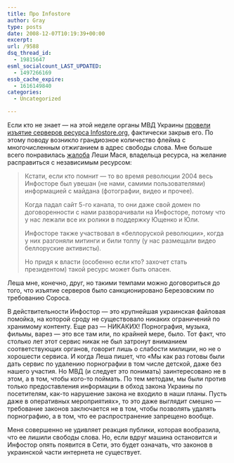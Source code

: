 ```yaml
---
title: Про Infostore
author: Gray
type: posts
date: 2008-12-07T10:19:39+00:00
excerpt:
url: /9588
dsq_thread_id:
  - 19815647
esml_socialcount_LAST_UPDATED:
  - 1497266169
essb_cache_expire:
  - 1616149840
categories:
  - Uncategorized

---
```








Если кто не знает &#8212; на этой неделе органы МВД Украины <a href="http://alexeymas.livejournal.com/219036.html" target="_blank">провели изъятие серверов ресурса Infostore.org</a>, фактически закрыв его. По этому поводу возникло грандиозное количество флейма с многочисленным отжиганием в адрес свободы слова. Мне больше всего понравилась <a href="http://alexeymas.livejournal.com/221749.html" target="_blank">жалоба</a> Леши Мася, владельца ресурса, на желание расправиться с независимым ресурсом:

> Кстати, если кто помнит &#8212; то во время революции 2004 весь Инфосторе был увешан (не нами, самими пользователями) информацией с майдана (фотографии, видео и прочее).
> 
> Когда падал сайт 5-го канала, то они даже свой домен по договоренности с нами разворачивали на Инфосторе, потому что у нас лежали все их ролики в поддержку Ющенко и Юли.
> 
> Инфосторе также участвовал в &#171;беллоруской революции&#187;, когда у них разгоняли митинги и били толпу (у нас размещали видео беллоруские активисты).
> 
> Но придя к власти (особенно если кто? захочет стать президентом) такой ресурс может быть опасен.
> 
> </blockquote> 
> 
> 
> 
> Леша мне, конечно, друг, но такими темпами можно договориться до того, что изъятие серверов было санкционировано Березовским по требованию Сороса.
> 
> 
> 
> В действительности Инфостор &#8212; это крупнейшая украинская файловая помойка, на которой сроду не существовало никаких ограничений по хранимому контенту. Еще раз &#8212; НИКАКИХ! Порнография, музыка, фильмы, варез &#8212; это все там или, по крайней мере, было. Тот факт, что столько лет этот сервис никак не был затронут вниманием соответствующих органов, говорит лишь о слабости милиции, но не о хорошести сервиса. И когда Леша пишет, что &#171;Мы как раз готовы были дать сервис по удалению порнографии в том числе детской, даже без нашего участия. Но МВД (и следует это понимать) заинтересовано не в этом, а в том, чтобы кого-то поймать. По тем методам, мы были против только предоставления информации в обход закона Украины по посетителям, как-то нарушение закона не входило в наши планы. Пусть даже в оперативных мероприятиях&#187;, то это даже выглядит смешно &#8212; требование законов заключается не в том, чтобы позволять удалять порнографию, а в том, что ее распространение запрещено вообще.
> 
> 
> 
> Меня совершенно не удивляет реакция публики, которая вообразила, что ее лишили свободы слова. Но, если вдруг машина остановится и Инфостор опять появится в Сети, это будет означать, что законов в украинской части интернета не существует.
> 
>